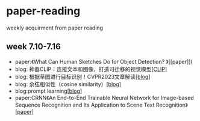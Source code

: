 # paper-reading
weekly acquirment from paper reading

## week 7.10-7.16
* paper:《What Can Human Sketches Do for Object Detection? 》[[paper]](
* blog: 神器CLIP：连接文本和图像，打造可迁移的视觉模型[[CLIP]](https://zhuanlan.zhihu.com/p/493489688)
* blog: 根据草图进行目标识别！CVPR2023文章解读[[blog]](https://zhuanlan.zhihu.com/p/636265455)
* blog: 余弦相似性（cosine similarity）[[blog]](https://blog.csdn.net/zz_dd_yy/article/details/51926305)
* blog:prompt learning[[blog]](https://www.zhihu.com/tardis/zm/art/620222350?source_id=1005)
* paper:CRNN《An End-to-End Trainable Neural Network for Image-based Sequence Recognition and Its Application to Scene Text Recognition》[[paper]](https://arxiv.org/abs/1507.05717)
